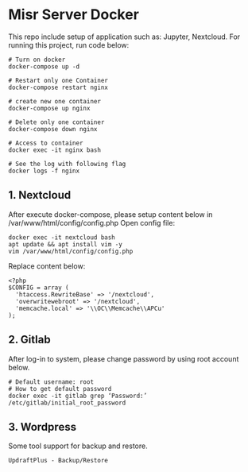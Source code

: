 # Misr Server Docker

This repo include setup of application such as: Jupyter, Nextcloud. For running this project, run code below:
```
# Turn on docker
docker-compose up -d

# Restart only one Container
docker-compose restart nginx

# create new one container
docker-compose up nginx

# Delete only one container
docker-compose down nginx

# Access to container
docker exec -it nginx bash

# See the log with following flag
docker logs -f nginx

```

## 1. Nextcloud

After execute docker-compose, please setup content below in /var/www/html/config/config.php
Open config file:
```
docker exec -it nextcloud bash
apt update && apt install vim -y
vim /var/www/html/config/config.php
```
Replace content below:
```
<?php
$CONFIG = array (
  'htaccess.RewriteBase' => '/nextcloud',
  'overwritewebroot' => '/nextcloud',
  'memcache.local' => '\\OC\\Memcache\\APCu'
);
```

## 2. Gitlab
After log-in to system, please change password by using root account below.
```
# Default username: root 
# How to get default password
docker exec -it gitlab grep ‘Password:’ /etc/gitlab/initial_root_password
```

## 3. Wordpress
Some tool support for backup and restore.
```
UpdraftPlus - Backup/Restore
```